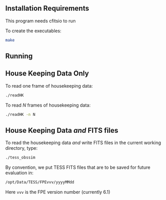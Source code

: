 Installation Requirements
------------------------

This program needs cfitsio to run

To create the executables:

```bash
make
```

Running
-------

## House Keeping Data Only

To read one frame of housekeeping data:

```bash
./readHK
```

To read *N* frames of housekeeping data:

```bash
./readHK -n N
```

## House Keeping Data *and* FITS files

To read the housekeeping data *and* write FITS files in the current working directory, type:

```bash
./tess_obssim
```

By convention, we put TESS FITS files that are to be saved for future evaluation in:

```bash
/opt/Data/TESS/FPEvvv/yyyyMMdd
```

Here `vvv` is the FPE version number (currently 6.1)
